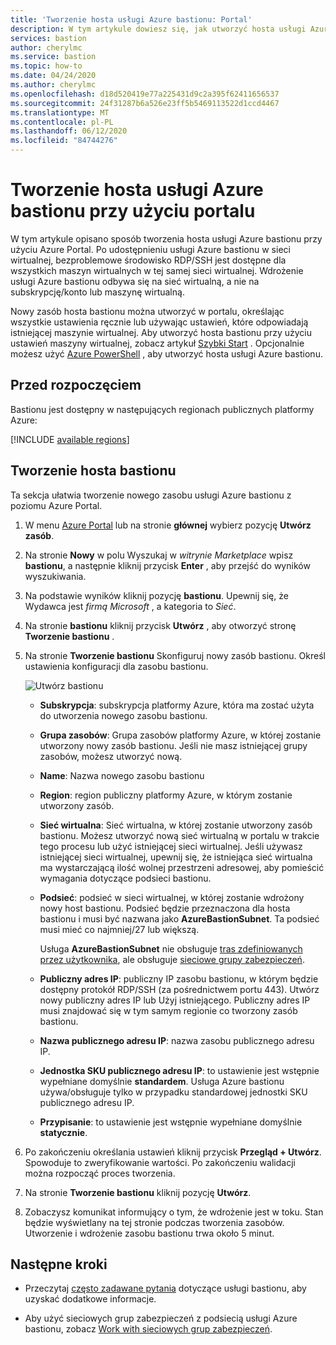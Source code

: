 ```yaml
---
title: 'Tworzenie hosta usługi Azure bastionu: Portal'
description: W tym artykule dowiesz się, jak utworzyć hosta usługi Azure bastionu przy użyciu portalu
services: bastion
author: cherylmc
ms.service: bastion
ms.topic: how-to
ms.date: 04/24/2020
ms.author: cherylmc
ms.openlocfilehash: d18d520419e77a225431d9c2a395f62411656537
ms.sourcegitcommit: 24f31287b6a526e23ff5b5469113522d1ccd4467
ms.translationtype: MT
ms.contentlocale: pl-PL
ms.lasthandoff: 06/12/2020
ms.locfileid: "84744276"
---
```

# <a name="create-an-azure-bastion-host-using-the-portal"></a>Tworzenie hosta usługi Azure bastionu przy użyciu portalu

W tym artykule opisano sposób tworzenia hosta usługi Azure bastionu przy użyciu Azure Portal. Po udostępnieniu usługi Azure bastionu w sieci wirtualnej, bezproblemowe środowisko RDP/SSH jest dostępne dla wszystkich maszyn wirtualnych w tej samej sieci wirtualnej. Wdrożenie usługi Azure bastionu odbywa się na sieć wirtualną, a nie na subskrypcję/konto lub maszynę wirtualną.

Nowy zasób hosta bastionu można utworzyć w portalu, określając wszystkie ustawienia ręcznie lub używając ustawień, które odpowiadają istniejącej maszynie wirtualnej. Aby utworzyć hosta bastionu przy użyciu ustawień maszyny wirtualnej, zobacz artykuł [Szybki Start](quickstart-host-portal.md) . Opcjonalnie możesz użyć [Azure PowerShell](bastion-create-host-powershell.md) , aby utworzyć hosta usługi Azure bastionu.

## <a name="before-you-begin"></a>Przed rozpoczęciem

Bastionu jest dostępny w następujących regionach publicznych platformy Azure:

[!INCLUDE [available regions](../../includes/bastion-regions-include.md)]

## <a name="create-a-bastion-host"></a><a name="createhost"></a>Tworzenie hosta bastionu

Ta sekcja ułatwia tworzenie nowego zasobu usługi Azure bastionu z poziomu Azure Portal.

1. W menu [Azure Portal](https://portal.azure.com) lub na stronie **głównej** wybierz pozycję **Utwórz zasób**.

1. Na stronie **Nowy** w polu Wyszukaj w *witrynie Marketplace* wpisz **bastionu**, a następnie kliknij przycisk **Enter** , aby przejść do wyników wyszukiwania.

1. Na podstawie wyników kliknij pozycję **bastionu**. Upewnij się, że Wydawca jest *firmą Microsoft* , a kategoria to *Sieć*.

1. Na stronie **bastionu** kliknij przycisk **Utwórz** , aby otworzyć stronę **Tworzenie bastionu** .

1. Na stronie **Tworzenie bastionu** Skonfiguruj nowy zasób bastionu. Określ ustawienia konfiguracji dla zasobu bastionu.

    ![Utwórz bastionu](./media/bastion-create-host-portal/settings.png)

    * **Subskrypcja**: subskrypcja platformy Azure, która ma zostać użyta do utworzenia nowego zasobu bastionu.
    * **Grupa zasobów**: Grupa zasobów platformy Azure, w której zostanie utworzony nowy zasób bastionu. Jeśli nie masz istniejącej grupy zasobów, możesz utworzyć nową.
    * **Name**: Nazwa nowego zasobu bastionu
    * **Region**: region publiczny platformy Azure, w którym zostanie utworzony zasób.
    * **Sieć wirtualna**: Sieć wirtualna, w której zostanie utworzony zasób bastionu. Możesz utworzyć nową sieć wirtualną w portalu w trakcie tego procesu lub użyć istniejącej sieci wirtualnej. Jeśli używasz istniejącej sieci wirtualnej, upewnij się, że istniejąca sieć wirtualna ma wystarczającą ilość wolnej przestrzeni adresowej, aby pomieścić wymagania dotyczące podsieci bastionu.
    * **Podsieć**: podsieć w sieci wirtualnej, w której zostanie wdrożony nowy host bastionu. Podsieć będzie przeznaczona dla hosta bastionu i musi być nazwana jako **AzureBastionSubnet**. Ta podsieć musi mieć co najmniej/27 lub większą.
    
       Usługa **AzureBastionSubnet** nie obsługuje [tras zdefiniowanych przez użytkownika](../virtual-network/virtual-networks-udr-overview.md#custom-routes), ale obsługuje [sieciowe grupy zabezpieczeń](bastion-nsg.md).
    * **Publiczny adres IP**: publiczny IP zasobu bastionu, w którym będzie dostępny protokół RDP/SSH (za pośrednictwem portu 443). Utwórz nowy publiczny adres IP lub Użyj istniejącego. Publiczny adres IP musi znajdować się w tym samym regionie co tworzony zasób bastionu.
    * **Nazwa publicznego adresu IP**: nazwa zasobu publicznego adresu IP.
    * **Jednostka SKU publicznego adresu IP**: to ustawienie jest wstępnie wypełniane domyślnie **standardem**. Usługa Azure bastionu używa/obsługuje tylko w przypadku standardowej jednostki SKU publicznego adresu IP.
    * **Przypisanie**: to ustawienie jest wstępnie wypełniane domyślnie **statycznie**.

1. Po zakończeniu określania ustawień kliknij przycisk **Przegląd + Utwórz**. Spowoduje to zweryfikowanie wartości. Po zakończeniu walidacji można rozpocząć proces tworzenia.
1. Na stronie **Tworzenie bastionu** kliknij pozycję **Utwórz**.
1. Zobaczysz komunikat informujący o tym, że wdrożenie jest w toku. Stan będzie wyświetlany na tej stronie podczas tworzenia zasobów. Utworzenie i wdrożenie zasobu bastionu trwa około 5 minut.

## <a name="next-steps"></a>Następne kroki

* Przeczytaj [często zadawane pytania](bastion-faq.md) dotyczące usługi bastionu, aby uzyskać dodatkowe informacje.

* Aby użyć sieciowych grup zabezpieczeń z podsiecią usługi Azure bastionu, zobacz [Work with sieciowych grup zabezpieczeń](bastion-nsg.md).
